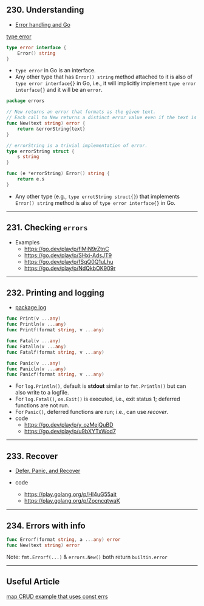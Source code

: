## 230. Understanding

* [Error handling and Go](https://go.dev/blog/error-handling-and-go)

[type error](https://pkg.go.dev/builtin#error)
```go
type error interface {
	Error() string
}
```
* `type error` in Go is an interface.
* Any other type that has `Error() string` method attached to it is also of `type error interface{}` in Go, i.e., it will implicitly implement `type error interface{}` and it will be an `error`.


```go
package errors

// New returns an error that formats as the given text.
// Each call to New returns a distinct error value even if the text is identical.
func New(text string) error {
	return &errorString{text}
}

// errorString is a trivial implementation of error.
type errorString struct {
	s string
}

func (e *errorString) Error() string {
	return e.s
}
```
* Any other type (e.g., `type errotString struct{}`) that implements `Error() string` method is also of `type error interface{}` in Go.

***

## 231. Checking `errors`

* Examples
    * https://go.dev/play/p/flMiN9rZtnC
    * https://go.dev/play/p/SHxi-AdsJT9
    * https://go.dev/play/p/fSqQ0Q1uLhu
    * https://go.dev/play/p/NdQkbOK909r

***

## 232. Printing and logging

* [package log](https://pkg.go.dev/log#pkg-index)
```go
func Print(v ...any)
func Println(v ...any)
func Printf(format string, v ...any)

func Fatal(v ...any)
func Fatalln(v ...any)
func Fatalf(format string, v ...any)

func Panic(v ...any)
func Panicln(v ...any)
func Panicf(format string, v ...any)
```
* For `log.Println()`, default is **stdout** similar to `fmt.Println()` but can also write to a logfile.
* For  `log.Fatal()`, `os.Exit()` is executed, i.e., exit status 1; deferred functions are not run.
* For `Panic()`, deferred functions are run; i.e., can use *recover*.
* code
  - https://go.dev/play/p/y_ozMejQuBD
  - https://go.dev/play/p/u9bXYTxWod7

***

## 233. Recover

* [Defer, Panic, and Recover](https://blog.golang.org/defer-panic-and-recover)

* code
  - https://play.golang.org/p/HI4uG55ait
  - https://play.golang.org/p/ZocncqtwaK

***

## 234. Errors with info

```go
func Errorf(format string, a ...any) error
func New(text string) error
```
Note: `fmt.Errorf(...)` & `errors.New()` both return `builtin.error`

***

## Useful Article

[map CRUD example that uses const errs](https://quii.gitbook.io/learn-go-with-tests/go-fundamentals/maps)
